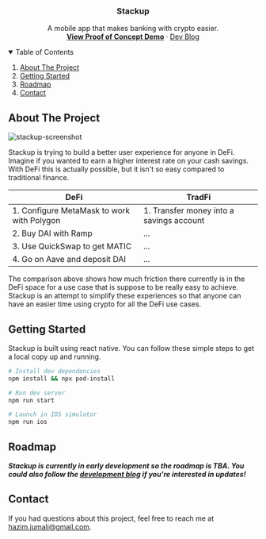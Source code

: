 <p align="center">
  <h3 align="center">Stackup</h3>
  <p align="center">
    A mobile app that makes banking with crypto easier.
    <br />
    <a href="https://youtu.be/fcZmlHXxKDg"><strong>View Proof of Concept Demo</strong></a>
     ·
    <a href="https://stackup.substack.com/">Dev Blog</a>
    <br />
  </p>
</p>

<details open="open">
  <summary>Table of Contents</summary>
  <ol>
    <li>
      <a href="#about-the-project">About The Project</a>
    </li>
    <li>
      <a href="#getting-started">Getting Started</a>
    </li>
    <li><a href="#roadmap">Roadmap</a></li>
    <li><a href="#contact">Contact</a></li>
  </ol>
</details>

## About The Project

![stackup-screenshot](https://i.imgur.com/prkIWQc.png)

Stackup is trying to build a better user experience for anyone in DeFi. Imagine if you wanted to earn a higher interest rate on your cash savings. With DeFi this is actually possible, but it isn't so easy compared to traditional finance.

| DeFi                                       | TradFi                                   |
| ------------------------------------------ | ---------------------------------------- |
| 1. Configure MetaMask to work with Polygon | 1. Transfer money into a savings account |
| 2. Buy DAI with Ramp                       | ...                                      |
| 3. Use QuickSwap to get MATIC              | ...                                      |
| 4. Go on Aave and deposit DAI              | ...                                      |

The comparison above shows how much friction there currently is in the DeFi space for a use case that is suppose to be really easy to achieve. Stackup is an attempt to simplify these experiences so that anyone can have an easier time using crypto for all the DeFi use cases.

## Getting Started

Stackup is built using react native. You can follow these simple steps to get a local copy up and running.

```bash
# Install dev dependencies
npm install && npx pod-install

# Run dev server
npm run start

# Launch in IOS simulator
npm run ios
```

## Roadmap

**_Stackup is currently in early development so the roadmap is TBA. You could also follow the [development blog](https://stackup.substack.com/) if you're interested in updates!_**

## Contact

If you had questions about this project, feel free to reach me at hazim.jumali@gmail.com.
